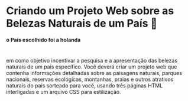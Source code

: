 <h1>Criando um Projeto Web sobre as Belezas Naturais de um País 🙌</h1>
<b>o País escolhido foi a holanda </b>
<h1></h1>
em como objetivo incentivar a pesquisa e a apresentação das belezas naturais de um país específico. Você deverá criar um projeto web que contenha informações detalhadas sobre as paisagens naturais, parques nacionais, reservas ecológicas, montanhas, praias e outros atrativos naturais do país sorteado para você, usando três páginas HTML interligadas e um arquivo CSS para estilização.

